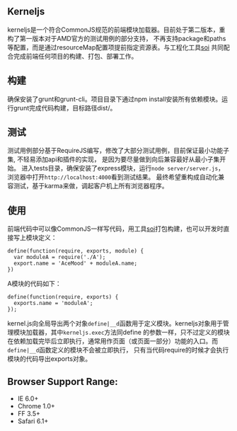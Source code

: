 ## Kerneljs
kerneljs是一个符合CommonJS规范的前端模块加载器。目前处于第二版本，重构了第一版本对于AMD官方的测试用例的部分支持，
不再支持package和paths等配置，而是通过resourceMap配置项提前指定资源表。与工程化工具[soi](https://github.com/Saber-Team/soi)
共同配合完成前端任何项目的构建、打包、部署工作。

## 构建
确保安装了grunt和grunt-cli。项目目录下通过npm install安装所有依赖模块。运行grunt完成代码构建，目标路径dist/。

## 测试
测试用例部分基于RequireJS编写，修改了大部分测试用例，目前保证最小功能子集, 不轻易添加api和插件的实现，
是因为要尽量做到向后兼容最好从最小子集开始。
进入tests目录，确保安装了express模块，运行`node server/server.js`，浏览器中打开`http://localhost:4000`看到测试结果。
最终希望重构成自动化兼容测试，基于karma来做，调起客户机上所有浏览器程序。

## 使用
前端代码中可以像CommonJS一样写代码，用工具[soi](https://github.com/Saber-Team/soi)打包构建，也可以开发时直接写上模块定义：
```
define(function(require, exports, module) {
  var moduleA = require('./A');  
  export.name = 'AceMood' + moduleA.name;
})
```
A模块的代码如下：
```
define(function(require, exports) {
  exports.name = 'moduleA';
});
```
kernel.js向全局导出两个对象`define|__d`函数用于定义模块。kerneljs对象用于管理模块加载器，其中`kerneljs.exec`方法同define
的参数一样，只不过定义的模块在依赖加载完毕后立即执行，通常用作页面（或页面一部分）功能的入口。而`define|__d`函数定义的模块不会被立即执行，
只有当代码require的时候才会执行模块的代码导出exports对象。

## Browser Support Range:
* IE 6.0+
* Chrome 1.0+
* FF 3.5+
* Safari 6.1+
